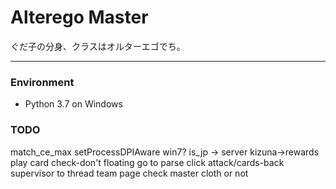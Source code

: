 # Alterego Master
ぐだ子の分身、クラスはオルターエゴでち。

---
### Environment
 - Python 3.7 on Windows

### TODO
match_ce_max
setProcessDPIAware win7?
is_jp -> server
kizuna->rewards
play card check-don't floating
go to parse click attack/cards-back
supervisor to thread
team page check master cloth or not